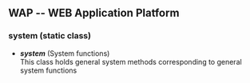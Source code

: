 WAP -- WEB Application Platform
-------------------------------

### system  (static class)

* <b><i>system</i></b> (System functions) <br/>
  This class holds general system methods corresponding to general system functions
